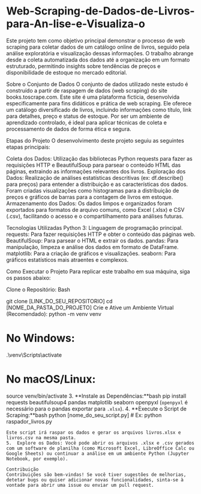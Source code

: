 # Web-Scraping-de-Dados-de-Livros-para-An-lise-e-Visualiza-o

Este projeto tem como objetivo principal demonstrar o processo de web scraping para coletar dados de um catálogo online de livros, seguido pela análise exploratória e visualização dessas informações. O trabalho abrange desde a coleta automatizada dos dados até a organização em um formato estruturado, permitindo insights sobre tendências de preços e disponibilidade de estoque no mercado editorial.

Sobre o Conjunto de Dados
O conjunto de dados utilizado neste estudo é construído a partir de raspagem de dados (web scraping) do site books.toscrape.com. Este site é uma plataforma fictícia, desenvolvida especificamente para fins didáticos e prática de web scraping. Ele oferece um catálogo diversificado de livros, incluindo informações como título, link para detalhes, preço e status de estoque. Por ser um ambiente de aprendizado controlado, é ideal para aplicar técnicas de coleta e processamento de dados de forma ética e segura.

Etapas do Projeto
O desenvolvimento deste projeto seguiu as seguintes etapas principais:

Coleta dos Dados: Utilização das bibliotecas Python requests para fazer as requisições HTTP e BeautifulSoup para parsear o conteúdo HTML das páginas, extraindo as informações relevantes dos livros.
Exploração dos Dados: Realização de análises estatísticas descritivas (ex: df.describe() para preços) para entender a distribuição e as características dos dados. Foram criadas visualizações como histogramas para a distribuição de preços e gráficos de barras para a contagem de livros em estoque.
Armazenamento dos Dados: Os dados limpos e organizados foram exportados para formatos de arquivo comuns, como Excel (.xlsx) e CSV (.csv), facilitando o acesso e o compartilhamento para análises futuras.

Tecnologias Utilizadas
Python 3: Linguagem de programação principal.
requests: Para fazer requisições HTTP e obter o conteúdo das páginas web.
BeautifulSoup: Para parsear o HTML e extrair os dados.
pandas: Para manipulação, limpeza e análise dos dados em formato de DataFrame.
matplotlib: Para a criação de gráficos e visualizações.
seaborn: Para gráficos estatísticos mais atraentes e complexos.

Como Executar o Projeto
Para replicar este trabalho em sua máquina, siga os passos abaixo:

Clone o Repositório:
Bash

git clone [LINK_DO_SEU_REPOSITORIO]
cd [NOME_DA_PASTA_DO_PROJETO]
Crie e Ative um Ambiente Virtual (Recomendado):
    python -m venv venv
# No Windows:
.\venv\Scripts\activate
# No macOS/Linux:
source venv/bin/activate
3. **Instale as Dependências:**bash
pip install requests beautifulsoup4 pandas matplotlib seaborn openpyxl
(`openpyxl` é necessário para o pandas exportar para `.xlsx`). 4. **Execute o Script de Scraping:**bash
python [nome_do_seu_script.py] # Ex: python raspador_livros.py
```
Este script irá raspar os dados e gerar os arquivos livros.xlsx e livros.csv na mesma pasta.
5.  Explore os Dados: Você pode abrir os arquivos .xlsx e .csv gerados com um software de planilha (como Microsoft Excel, LibreOffice Calc ou Google Sheets) ou continuar a análise em um ambiente Python (Jupyter Notebook, por exemplo).

Contribuição
Contribuições são bem-vindas! Se você tiver sugestões de melhorias, detetar bugs ou quiser adicionar novas funcionalidades, sinta-se à vontade para abrir uma issue ou enviar um pull request.

